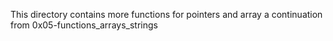 This directory contains more functions for pointers and array a continuation from 0x05-functions_arrays_strings

